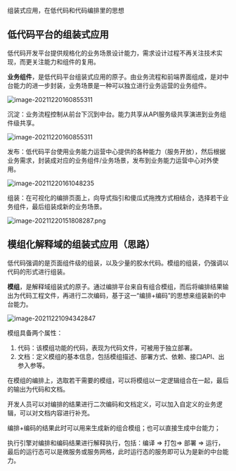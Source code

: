 组装式应用，在低代码和代码编排里的思想



## 低代码平台的组装式应用

低代码开发平台提供规格化的业务场景设计能力，需求设计过程不再关注技术实现，而更关注能力和组件的复用。

**业务组件**，是低代码平台组装式应用的原子。由业务流程和前端界面组成，是对中台能力的进一步封装，业务场景是一种可以独立进行业务运营的业务组件。

![image-20211220160855311](C:\Users\MI\AppData\Roaming\Typora\typora-user-images\image-20211220150805554.png)





沉淀：业务流程控制从前台下沉到中台。能力共享从API服务级共享演进到业务组件级共享。

![image-20211220160855311](C:\Users\MI\AppData\Roaming\Typora\typora-user-images\image-20211220160855311.png)



发布：低代码平台使用业务能力运营中心提供的各种能力（服务开放），然后根据业务需求，封装成对应的业务组件/业务场景，发布到业务能力运营中心对外使用。

![image-20211220161048235](C:\Users\MI\AppData\Roaming\Typora\typora-user-images\image-20211220161048235.png)



组装：在可视化的编排页面上，向导式指引和傻瓜式拖拽方式相结合，选择若干业务组件，最后组装成新的业务场景。

![image-20211220151808287.png](C:\Users\MI\AppData\Roaming\Typora\typora-user-images\image-20211220151808287.png)



## 模组化解释域的组装式应用（思路）

低代码强调的是页面组件级的组装，以及少量的胶水代码。模组的组装，仍强调以代码的形式进行组装。

**模组**，是解释域组装式的原子。通过编排平台来自有组合模组，而后将编排结果输出为代码工程文件，再进行二次编码，基于这一“编排+编码”的思想来组装新的中台能力。

![image-20211221094342847](C:\Users\MI\AppData\Roaming\Typora\typora-user-images\image-20211221094342847.png)



模组具备两个属性：

1. 代码：该模组功能的代码，表现为代码文件，可被用于独立部署。
2. 文档：定义模组的基本信息，包括模组描述、部署方式、依赖、接口API、出参入参等。

在模组的编排上，选取若干需要的模组，可以将模组以一定逻辑组合在一起，最后的输出为代码和文档。

开发人员可以对编排的结果进行二次编码和文档定义，可以加入自定义的业务逻辑，可以对文档内容进行补充。

编排+编码的结果此时可以用来生成新的组合模组；也可以直接生成中台能力；

执行引擎对编排和编码结果进行解释执行，包括：编译 => 打包=> 部署 => 运行，最后的运行态可以是微服务或服务网格，此时运行态的服务即可认为是新的中台能力。